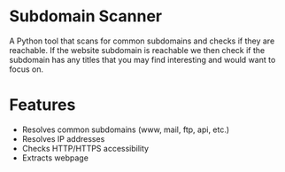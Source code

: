 # Subdomain Scanner

A Python tool that scans for common subdomains and checks if they are reachable.
If the website subdomain is reachable we then check if the subdomain has any titles
that you may find interesting and would want to focus on.

# Features
- Resolves common subdomains (www, mail, ftp, api, etc.)
- Resolves IP addresses
- Checks HTTP/HTTPS accessibility
- Extracts webpage <title> if found
  
## Requirements
- Python 3.x
- requests
  
## Installation
Clone the repo and install dependencies:
```bash
git clone https://github.com/mckipfc/cybernautic-code.git
cd cybernautic-code
pip install -r requirements.txt

